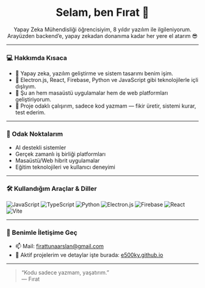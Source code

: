 <h1 align="center">Selam, ben Fırat 👋</h1>

<p align="center">
  Yapay Zeka Mühendisliği öğrencisiyim, 8 yıldır yazılım ile ilgileniyorum.  
  Arayüzden backend’e, yapay zekadan donanıma kadar her yere el atarım 😎  
</p>

---

### 💻 Hakkımda Kısaca

- 🧠 Yapay zeka, yazılım geliştirme ve sistem tasarımı benim işim.
- 🔧 Electron.js, React, Firebase, Python ve JavaScript gibi teknolojilerle içli dışlıyım.
- 🚀 Şu an hem masaüstü uygulamalar hem de web platformları geliştiriyorum.
- 🧪 Proje odaklı çalışırım, sadece kod yazmam — fikir üretir, sistemi kurar, test ederim.

---

### 🎯 Odak Noktalarım

- AI destekli sistemler
- Gerçek zamanlı iş birliği platformları
- Masaüstü/Web hibrit uygulamalar
- Eğitim teknolojileri ve kullanıcı deneyimi

---

### 🛠️ Kullandığım Araçlar & Diller

![JavaScript](https://img.shields.io/badge/-JavaScript-F7DF1E?logo=javascript&logoColor=black&style=flat)
![TypeScript](https://img.shields.io/badge/-TypeScript-2F74C0?logo=typescript&logoColor=white&style=flat)
![Python](https://img.shields.io/badge/-Python-3776AB?logo=python&logoColor=white&style=flat)
![Electron.js](https://img.shields.io/badge/-Electron-47848F?logo=electron&logoColor=white&style=flat)
![Firebase](https://img.shields.io/badge/-Firebase-FFCA28?logo=firebase&logoColor=black&style=flat)
![React](https://img.shields.io/badge/-React-20232A?logo=react&logoColor=61DAFB&style=flat)
![Vite](https://img.shields.io/badge/-Vite-646CFF?logo=vite&logoColor=white&style=flat)

---

### 💬 Benimle İletişime Geç

- 📫 Mail: firattunaarslan@gmail.com
- 🧠 Aktif projelerim ve detaylar işte burada: [e500ky.github.io](https://firatmio.github.io)

---

> “Kodu sadece yazmam, yaşatırım.”  
> — Fırat

